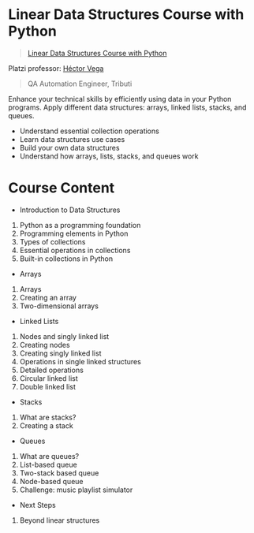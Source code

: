 # Linear Data Structures Course with Python

> <a href="https://platzi.com/cursos/estructuras-datos-python/">Linear Data Structures Course with Python</a>

Platzi professor: <a href="https://twitter.com/@TerranigmArk">Héctor Vega</a>

> QA Automation Engineer, Tributi

Enhance your technical skills by efficiently using data in your Python programs. Apply different data structures: arrays, linked lists, stacks, and queues.

- Understand essential collection operations
- Learn data structures use cases
- Build your own data structures
- Understand how arrays, lists, stacks, and queues work

# Course Content

- Introduction to Data Structures

1. Python as a programming foundation
2. Programming elements in Python
3. Types of collections
4. Essential operations in collections
5. Built-in collections in Python

- Arrays

1. Arrays
2. Creating an array
3. Two-dimensional arrays

- Linked Lists

1. Nodes and singly linked list
2. Creating nodes
3. Creating singly linked list
4. Operations in single linked structures
5. Detailed operations
6. Circular linked list
7. Double linked list

- Stacks

1. What are stacks?
2. Creating a stack

- Queues

1. What are queues?
2. List-based queue
3. Two-stack based queue
4. Node-based queue
5. Challenge: music playlist simulator

- Next Steps

1. Beyond linear structures

<!-- <span>Certification: <a href="">Show credential</a></span>

![Certificate](img/) -->
